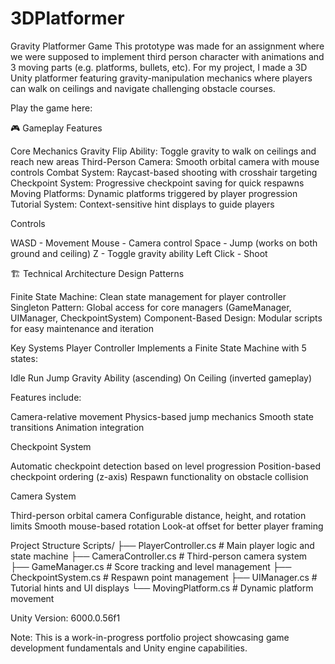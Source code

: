 # 3DPlatformer

Gravity Platformer Game
This prototype was made for an assignment where we were supposed to implement third person character with animations and 3 moving parts (e.g. platforms, bullets, etc). For my project, I made a 3D Unity platformer featuring  gravity-manipulation mechanics where players can walk on ceilings and navigate challenging obstacle courses.

Play the game here: 

🎮 Gameplay Features

Core Mechanics
Gravity Flip Ability: Toggle gravity to walk on ceilings and reach new areas
Third-Person Camera: Smooth orbital camera with mouse controls
Combat System: Raycast-based shooting with crosshair targeting
Checkpoint System: Progressive checkpoint saving for quick respawns
Moving Platforms: Dynamic platforms triggered by player progression
Tutorial System: Context-sensitive hint displays to guide players

Controls

WASD - Movement
Mouse - Camera control
Space - Jump (works on both ground and ceiling)
Z - Toggle gravity ability
Left Click - Shoot

🏗️ Technical Architecture
Design Patterns

Finite State Machine: Clean state management for player controller
Singleton Pattern: Global access for core managers (GameManager, UIManager, CheckpointSystem)
Component-Based Design: Modular scripts for easy maintenance and iteration

Key Systems
Player Controller
Implements a Finite State Machine with 5 states:

Idle
Run
Jump
Gravity Ability (ascending)
On Ceiling (inverted gameplay)

Features include:

Camera-relative movement
Physics-based jump mechanics
Smooth state transitions
Animation integration

Checkpoint System

Automatic checkpoint detection based on level progression
Position-based checkpoint ordering (z-axis)
Respawn functionality on obstacle collision

Camera System

Third-person orbital camera
Configurable distance, height, and rotation limits
Smooth mouse-based rotation
Look-at offset for better player framing

Project Structure
Scripts/
├── PlayerController.cs      # Main player logic and state machine
├── CameraController.cs       # Third-person camera system
├── GameManager.cs            # Score tracking and level management
├── CheckpointSystem.cs       # Respawn point management
├── UIManager.cs              # Tutorial hints and UI displays
└── MovingPlatform.cs         # Dynamic platform movement

Unity Version: 6000.0.56f1

Note: This is a work-in-progress portfolio project showcasing game development fundamentals and Unity engine capabilities.




